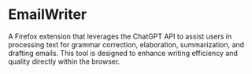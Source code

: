 # EmailWriter
A Firefox extension that leverages the ChatGPT API to assist users in processing text for grammar correction, elaboration, summarization, and drafting emails. This tool is designed to enhance writing efficiency and quality directly within the browser.
